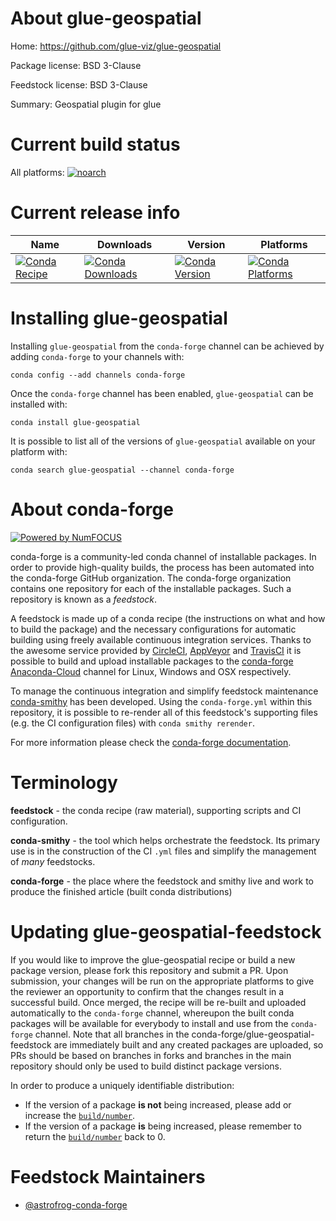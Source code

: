<!--
# -*- mode: jinja -*-
-->

About glue-geospatial
=====================

Home: https://github.com/glue-viz/glue-geospatial

Package license: BSD 3-Clause

Feedstock license: BSD 3-Clause

Summary: Geospatial plugin for glue



Current build status
====================

All platforms:
[![noarch](https://img.shields.io/circleci/project/github/conda-forge/glue-geospatial-feedstock/master.svg?label=noarch)](https://circleci.com/gh/conda-forge/glue-geospatial-feedstock)

Current release info
====================

| Name | Downloads | Version | Platforms |
| --- | --- | --- | --- |
| [![Conda Recipe](https://img.shields.io/badge/recipe-glue--geospatial-green.svg)](https://anaconda.org/conda-forge/glue-geospatial) | [![Conda Downloads](https://img.shields.io/conda/dn/conda-forge/glue-geospatial.svg)](https://anaconda.org/conda-forge/glue-geospatial) | [![Conda Version](https://img.shields.io/conda/vn/conda-forge/glue-geospatial.svg)](https://anaconda.org/conda-forge/glue-geospatial) | [![Conda Platforms](https://img.shields.io/conda/pn/conda-forge/glue-geospatial.svg)](https://anaconda.org/conda-forge/glue-geospatial) |

Installing glue-geospatial
==========================

Installing `glue-geospatial` from the `conda-forge` channel can be achieved by adding `conda-forge` to your channels with:

```
conda config --add channels conda-forge
```

Once the `conda-forge` channel has been enabled, `glue-geospatial` can be installed with:

```
conda install glue-geospatial
```

It is possible to list all of the versions of `glue-geospatial` available on your platform with:

```
conda search glue-geospatial --channel conda-forge
```


About conda-forge
=================

[![Powered by NumFOCUS](https://img.shields.io/badge/powered%20by-NumFOCUS-orange.svg?style=flat&colorA=E1523D&colorB=007D8A)](http://numfocus.org)

conda-forge is a community-led conda channel of installable packages.
In order to provide high-quality builds, the process has been automated into the
conda-forge GitHub organization. The conda-forge organization contains one repository
for each of the installable packages. Such a repository is known as a *feedstock*.

A feedstock is made up of a conda recipe (the instructions on what and how to build
the package) and the necessary configurations for automatic building using freely
available continuous integration services. Thanks to the awesome service provided by
[CircleCI](https://circleci.com/), [AppVeyor](https://www.appveyor.com/)
and [TravisCI](https://travis-ci.org/) it is possible to build and upload installable
packages to the [conda-forge](https://anaconda.org/conda-forge)
[Anaconda-Cloud](https://anaconda.org/) channel for Linux, Windows and OSX respectively.

To manage the continuous integration and simplify feedstock maintenance
[conda-smithy](https://github.com/conda-forge/conda-smithy) has been developed.
Using the ``conda-forge.yml`` within this repository, it is possible to re-render all of
this feedstock's supporting files (e.g. the CI configuration files) with ``conda smithy rerender``.

For more information please check the [conda-forge documentation](https://conda-forge.org/docs/).

Terminology
===========

**feedstock** - the conda recipe (raw material), supporting scripts and CI configuration.

**conda-smithy** - the tool which helps orchestrate the feedstock.
                   Its primary use is in the construction of the CI ``.yml`` files
                   and simplify the management of *many* feedstocks.

**conda-forge** - the place where the feedstock and smithy live and work to
                  produce the finished article (built conda distributions)


Updating glue-geospatial-feedstock
==================================

If you would like to improve the glue-geospatial recipe or build a new
package version, please fork this repository and submit a PR. Upon submission,
your changes will be run on the appropriate platforms to give the reviewer an
opportunity to confirm that the changes result in a successful build. Once
merged, the recipe will be re-built and uploaded automatically to the
`conda-forge` channel, whereupon the built conda packages will be available for
everybody to install and use from the `conda-forge` channel.
Note that all branches in the conda-forge/glue-geospatial-feedstock are
immediately built and any created packages are uploaded, so PRs should be based
on branches in forks and branches in the main repository should only be used to
build distinct package versions.

In order to produce a uniquely identifiable distribution:
 * If the version of a package **is not** being increased, please add or increase
   the [``build/number``](https://conda.io/docs/user-guide/tasks/build-packages/define-metadata.html#build-number-and-string).
 * If the version of a package **is** being increased, please remember to return
   the [``build/number``](https://conda.io/docs/user-guide/tasks/build-packages/define-metadata.html#build-number-and-string)
   back to 0.

Feedstock Maintainers
=====================

* [@astrofrog-conda-forge](https://github.com/astrofrog-conda-forge/)


